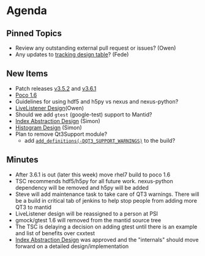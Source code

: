 Agenda
======

Pinned Topics
-------------
* Review any outstanding external pull request or issues? (Owen)
* Any updates to [tracking design table](https://github.com/mantidproject/documents/blob/master/Project-Management/TechnicalSteeringCommittee/reports/TSC-TrackingDesignProposals.md)? (Fede)

New Items
---------
* Patch releases [v3.5.2](https://github.com/mantidproject/mantid/commits/release-3.5) and [v3.6.1](https://github.com/mantidproject/mantid/commits/release-v3.6)
* [Poco 1.6](/Project-Management/TechnicalSteeringCommittee/reports/Poco_14_to_16.md)
* Guidelines for using hdf5 and h5py vs nexus and nexus-python?
* [LiveListener Design](https://github.com/mantidproject/documents/pull/7)(Owen)
* Should we add `gtest` (google-test) support to Mantid?
* [Index Abstraction Design](https://github.com/mantidproject/documents/pull/13) (Simon)
* [Histogram Design](https://github.com/mantidproject/documents/pull/14) (Simon)
* Plan to remove Qt3Support module?
  * add [`add_definitions(-DQT3_SUPPORT_WARNINGS)`](https://gist.github.com/quantumsteve/a3d0733cd3ea31452ed0) to the build?   

Minutes
-------
* After 3.6.1 is out (later this week) move rhel7 build to poco 1.6
* TSC recommends hdf5/h5py for all future work. nexus-python dependency will be removed and h5py will be added
* Steve will add maintenance task to take care of QT3 warnings. There will be a build in critical tab of jenkins to help stop people from adding more QT3 to mantid
* LiveListener design will be reassigned to a person at PSI
* gmock/gtest 1.6 will removed from the mantid source tree
* The TSC is delaying a decision on adding gtest until there is an example and list of benefits over cxxtest
* [Index Abstraction Design](https://github.com/mantidproject/documents/pull/13) was approved and the "internals" should move forward on a detailed design/implementation

